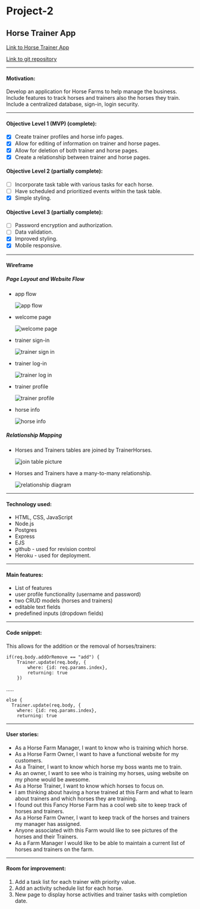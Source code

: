 # Project-2
## Horse Trainer App


[Link to Horse Trainer App](https://horse-trainer-app.herokuapp.com/)


[Link to git repository](https://github.com/erithobra/horse-app)

---
#### Motivation:
Develop an application for Horse Farms to help manage the business.  Include features to track horses and trainers also the horses they train.  Include a centralized database, sign-in, login security.

---
#### Objective Level 1 (MVP) (complete):
- [x] Create trainer profiles and horse info pages.
- [x] Allow for editing of information on trainer and horse pages.
- [x] Allow for deletion of both trainer and horse pages.
- [x] Create a relationship between trainer and horse pages.

#### Objective Level 2 (partially complete):
* [ ] Incorporate task table with various tasks for each horse.
* [ ] Have scheduled and prioritized events within the task table.
* [x] Simple styling.

#### Objective Level 3 (partially complete):
* [ ] Password encryption and authorization.
* [ ] Data validation.
* [x] Improved styling.
* [x] Mobile responsive.

---
#### Wireframe

##### Page Layout and Website Flow

 * app flow

    ![app flow](https://i.imgur.com/bPBFk3n.png)

 * welcome page

    ![welcome page](https://i.imgur.com/iPtoXth.png)

 * trainer sign-in

    ![trainer sign in](https://i.imgur.com/lGTRS4l.png)

 * trainer log-in

    ![trainer log in](https://i.imgur.com/hcaQf4W.png)

 * trainer profile

    ![trainer profile](https://i.imgur.com/F1R2JaZ.png)

 * horse info

    ![horse info](https://i.imgur.com/iWoNxVb.png)

##### Relationship Mapping

 * Horses and Trainers tables are joined by TrainerHorses.

    ![join table picture](https://i.imgur.com/3vGNkxR.png)

 * Horses and Trainers have a many-to-many relationship.
    
    ![relationship diagram](https://i.imgur.com/25CEDuD.png)

---

#### Technology used:
* HTML, CSS, JavaScript
* Node.js
* Postgres
* Express
* EJS
* github - used for revision control
* Heroku - used for deployment.

---

#### Main features:
* List of features
 * user profile functionality (username and password)
 * two CRUD models (horses and trainers)
 * editable text fields
 * predefined inputs (dropdown fields)

---

#### Code snippet:
This allows for the addition or the removal of horses/trainers:
```
if(req.body.addOrRemove == "add") {
    Trainer.update(req.body, {
        where: {id: req.params.index},
        returning: true
    })
```
.....
```
else {
  Trainer.update(req.body, {
    where: {id: req.params.index},
    returning: true
```

---

#### User stories:
* As a Horse Farm Manager, I want to know who is training which horse.
* As a Horse Farm Owner, I want to have a functional website for my customers.
* As a Trainer, I want to know which horse my boss wants me to train.
* As an owner, I want to see who is training my horses, using website on my
 phone would be awesome.
* As a Horse Trainer, I want to know which horses to focus on.
* I am thinking about having a horse trained at this Farm and what to learn about
 trainers and which horses they are training.
* I found out this Fancy Horse Farm has a cool web site to keep track of
 horses and trainers.
* As a Horse Farm Owner, I want to keep track of the horses and trainers
 my manager has assigned.
* Anyone associated with this Farm would like to see pictures of the horses and
 their Trainers.
* As a Farm Manager I would like to be able to maintain a current list of horses and trainers on the farm.

---

#### Room for improvement:
1. Add a task list for each trainer with priority value.
2. Add an activity schedule list for each horse.
3. New page to display horse activities and trainer tasks with completion date.
